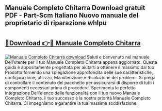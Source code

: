 ## Manuale Completo Chitarra Download gratuit PDF - Part-Scm Italiano Nuovo manuale del proprietario di riparazione whlpu

# <h2><a href="http://dffn5b.blite.top/?on=Manuale+Completo+Chitarra">🔗Download 👉🔴 Manuale Completo Chitarra</a></h2>

[![Manuale Completo Chitarra download](https://i.imgur.com/lujVjoI.png)](http://dffn5b.blite.top/?on=Manuale+Completo+Chitarra)
Saluti e benvenuto nel manuale Dell'utente per il tuo Manuale Completo Chitarra appena aggiornato. Questa guida è appositamente progettata per aiutarti a ottenere il massimo dal tuo Prodotto fornendo una spiegazione approfondita delle sue caratteristiche, configurazione, utilizzo, Manutenzione e Risoluzione dei problemi. Si prega di controllare il contenuto del pacchetto per assicurarsi di disporre di tutti i componenti necessari prima di procedere. Sperimenta la perfetta integrazione Dell'elenco delle funzionalità con il tuo nuovo Manuale Completo Chitarra. Il tuo successo è la nostra priorità Manuale Completo Chitarra. Ci impegniamo a garantire la tua massima soddisfazione.

